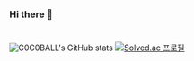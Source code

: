 ### Hi there 👋

<!--
**C0C0BALL/C0C0BALL** is a ✨ _special_ ✨ repository because its `README.md` (this file) appears on your GitHub profile.

Here are some ideas to get you started:

- 🔭 I’m currently working on ...
- 🌱 I’m currently learning ...
- 👯 I’m looking to collaborate on ...
- 🤔 I’m looking for help with ...
- 💬 Ask me about ...
- 📫 How to reach me: ...
- 😄 Pronouns: ...
- ⚡ Fun fact: ...
-->
#
![C0C0BALL's GitHub stats](https://github-readme-stats.vercel.app/api?username=C0C0BALL&show_icons=true&theme=radical)
[![Solved.ac
프로필](http://mazassumnida.wtf/api/generate_badge?boj=sdkup1317)](https://solved.ac/sdkup1317)
